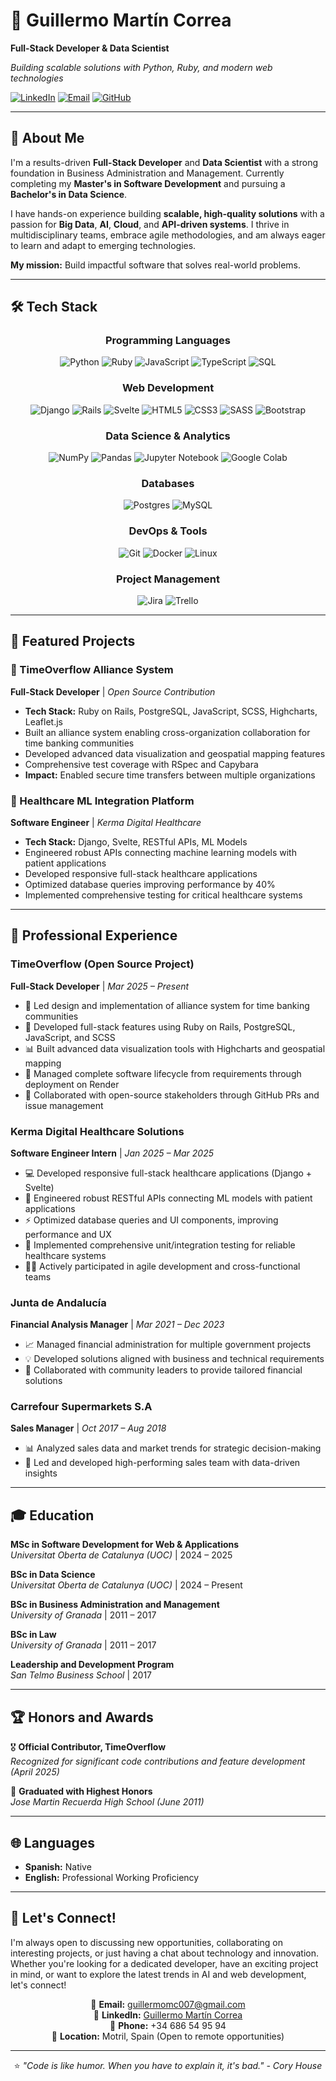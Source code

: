 # 👋 Guillermo Martín Correa
**Full-Stack Developer & Data Scientist** 

*Building scalable solutions with Python, Ruby, and modern web technologies*

[![LinkedIn](https://img.shields.io/badge/LinkedIn-Connect-0077B5?style=for-the-badge&logo=linkedin&logoColor=white)](https://linkedin.com/in/guillermo-martin-correa)
[![Email](https://img.shields.io/badge/Email-Contact-D14836?style=for-the-badge&logo=gmail&logoColor=white)](mailto:guillermomc007@gmail.com)
[![GitHub](https://img.shields.io/badge/GitHub-Follow-181717?style=for-the-badge&logo=github&logoColor=white)](https://github.com/gmartincor)

---

## 🚀 About Me

I'm a results-driven **Full-Stack Developer** and **Data Scientist** with a strong foundation in Business Administration and Management. Currently completing my **Master's in Software Development** and pursuing a **Bachelor's in Data Science**. 

I have hands-on experience building **scalable, high-quality solutions** with a passion for **Big Data**, **AI**, **Cloud**, and **API-driven systems**. I thrive in multidisciplinary teams, embrace agile methodologies, and am always eager to learn and adapt to emerging technologies.

**My mission:** Build impactful software that solves real-world problems.

---

## 🛠️ Tech Stack

<div align="center">

### **Programming Languages**
![Python](https://img.shields.io/badge/python-3670A0?style=for-the-badge&logo=python&logoColor=ffdd54)
![Ruby](https://img.shields.io/badge/ruby-%23CC342D.svg?style=for-the-badge&logo=ruby&logoColor=white)
![JavaScript](https://img.shields.io/badge/javascript-%23323330.svg?style=for-the-badge&logo=javascript&logoColor=%23F7DF1E)
![TypeScript](https://img.shields.io/badge/typescript-%23007ACC.svg?style=for-the-badge&logo=typescript&logoColor=white)
![SQL](https://img.shields.io/badge/sql-%2300f.svg?style=for-the-badge&logo=mysql&logoColor=white)

### **Web Development**
![Django](https://img.shields.io/badge/django-%23092E20.svg?style=for-the-badge&logo=django&logoColor=white)
![Rails](https://img.shields.io/badge/rails-%23CC0000.svg?style=for-the-badge&logo=ruby-on-rails&logoColor=white)
![Svelte](https://img.shields.io/badge/svelte-%23f1413d.svg?style=for-the-badge&logo=svelte&logoColor=white)
![HTML5](https://img.shields.io/badge/html5-%23E34F26.svg?style=for-the-badge&logo=html5&logoColor=white)
![CSS3](https://img.shields.io/badge/css3-%231572B6.svg?style=for-the-badge&logo=css3&logoColor=white)
![SASS](https://img.shields.io/badge/SASS-hotpink.svg?style=for-the-badge&logo=SASS&logoColor=white)
![Bootstrap](https://img.shields.io/badge/bootstrap-%238511FA.svg?style=for-the-badge&logo=bootstrap&logoColor=white)

### **Data Science & Analytics**
![NumPy](https://img.shields.io/badge/numpy-%23013243.svg?style=for-the-badge&logo=numpy&logoColor=white)
![Pandas](https://img.shields.io/badge/pandas-%23150458.svg?style=for-the-badge&logo=pandas&logoColor=white)
![Jupyter Notebook](https://img.shields.io/badge/jupyter-%23FA0F00.svg?style=for-the-badge&logo=jupyter&logoColor=white)
![Google Colab](https://img.shields.io/badge/Colab-F9AB00?style=for-the-badge&logo=googlecolab&color=525252)

### **Databases**
![Postgres](https://img.shields.io/badge/postgres-%23316192.svg?style=for-the-badge&logo=postgresql&logoColor=white)
![MySQL](https://img.shields.io/badge/mysql-%2300f.svg?style=for-the-badge&logo=mysql&logoColor=white)

### **DevOps & Tools**
![Git](https://img.shields.io/badge/git-%23F05033.svg?style=for-the-badge&logo=git&logoColor=white)
![Docker](https://img.shields.io/badge/docker-%230db7ed.svg?style=for-the-badge&logo=docker&logoColor=white)
![Linux](https://img.shields.io/badge/Linux-FCC624?style=for-the-badge&logo=linux&logoColor=black)

### **Project Management**
![Jira](https://img.shields.io/badge/jira-%230A0FFF.svg?style=for-the-badge&logo=jira&logoColor=white)
![Trello](https://img.shields.io/badge/Trello-%23026AA7.svg?style=for-the-badge&logo=Trello&logoColor=white)

</div>

---

## 🚀 Featured Projects

### **🏦 TimeOverflow Alliance System**
**Full-Stack Developer** | *Open Source Contribution*
- **Tech Stack:** Ruby on Rails, PostgreSQL, JavaScript, SCSS, Highcharts, Leaflet.js
- Built an alliance system enabling cross-organization collaboration for time banking communities
- Developed advanced data visualization and geospatial mapping features
- Comprehensive test coverage with RSpec and Capybara
- **Impact:** Enabled secure time transfers between multiple organizations

### **🏥 Healthcare ML Integration Platform**
**Software Engineer** | *Kerma Digital Healthcare*
- **Tech Stack:** Django, Svelte, RESTful APIs, ML Models
- Engineered robust APIs connecting machine learning models with patient applications
- Developed responsive full-stack healthcare applications
- Optimized database queries improving performance by 40%
- Implemented comprehensive testing for critical healthcare systems

---

## 💼 Professional Experience

### **TimeOverflow (Open Source Project)**
**Full-Stack Developer** | *Mar 2025 – Present*
- 🎯 Led design and implementation of alliance system for time banking communities
- 🚀 Developed full-stack features using Ruby on Rails, PostgreSQL, JavaScript, and SCSS
- 📊 Built advanced data visualization tools with Highcharts and geospatial mapping
- 🔄 Managed complete software lifecycle from requirements through deployment on Render
- 🤝 Collaborated with open-source stakeholders through GitHub PRs and issue management

### **Kerma Digital Healthcare Solutions**
**Software Engineer Intern** | *Jan 2025 – Mar 2025*
- 💻 Developed responsive full-stack healthcare applications (Django + Svelte)
- 🔗 Engineered robust RESTful APIs connecting ML models with patient applications
- ⚡ Optimized database queries and UI components, improving performance and UX
- 🧪 Implemented comprehensive unit/integration testing for reliable healthcare systems
- 🏃‍♂️ Actively participated in agile development and cross-functional teams

### **Junta de Andalucía**
**Financial Analysis Manager** | *Mar 2021 – Dec 2023*
- 📈 Managed financial administration for multiple government projects
- 💡 Developed solutions aligned with business and technical requirements
- 🤝 Collaborated with community leaders to provide tailored financial solutions

### **Carrefour Supermarkets S.A**
**Sales Manager** | *Oct 2017 – Aug 2018*
- 📊 Analyzed sales data and market trends for strategic decision-making
- 👥 Led and developed high-performing sales team with data-driven insights

---

## 🎓 Education

**MSc in Software Development for Web & Applications**  
*Universitat Oberta de Catalunya (UOC)* | 2024 – 2025

**BSc in Data Science**  
*Universitat Oberta de Catalunya (UOC)* | 2024 – Present

**BSc in Business Administration and Management**  
*University of Granada* | 2011 – 2017

**BSc in Law**  
*University of Granada* | 2011 – 2017

**Leadership and Development Program**  
*San Telmo Business School* | 2017

---

## 🏆 Honors and Awards

🎖️ **Official Contributor, TimeOverflow**  
*Recognized for significant code contributions and feature development (April 2025)*

🥇 **Graduated with Highest Honors**  
*Jose Martin Recuerda High School (June 2011)*

---

## 🌐 Languages

- **Spanish:** Native
- **English:** Professional Working Proficiency  

---

## 🤝 Let's Connect!

I'm always open to discussing new opportunities, collaborating on interesting projects, or just having a chat about technology and innovation. Whether you're looking for a dedicated developer, have an exciting project in mind, or want to explore the latest trends in AI and web development, let's connect!

<div align="center">

📧 **Email:** [guillermomc007@gmail.com](mailto:guillermomc007@gmail.com)  
💼 **LinkedIn:** [Guillermo Martín Correa](https://linkedin.com/in/guillermo-martin-correa)  
📱 **Phone:** +34 686 54 95 94  
📍 **Location:** Motril, Spain (Open to remote opportunities)

</div>

---

<div align="center">

⭐ *"Code is like humor. When you have to explain it, it's bad." - Cory House*

</div>
